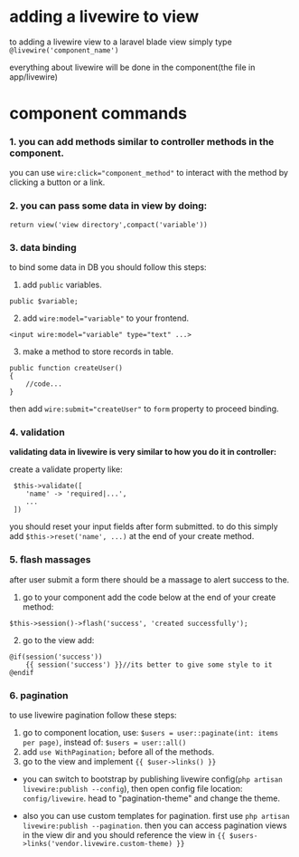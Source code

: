# adding a livewire to view
to adding a livewire view to a laravel blade view simply type ``@livewire('component_name')``

everything about livewire will be done in the component(the file in app/livewire)

# component commands
### 1. you can add methods similar to controller methods in the component.
you can use ``wire:click="component_method"`` to interact with the method by clicking a button or a link.

### 2. you can pass some data in view by doing: 
```
return view('view directory',compact('variable'))
```
### 3. data binding
to bind some data in DB you should follow this steps:
1. add ``public`` variables.
```
public $variable;
```
2. add ``wire:model="variable"`` to your frontend.
```
<input wire:model="variable" type="text" ...>
```
3. make a method to store records in table.
```
public function createUser()
{
    //code...
}
```
then add ``wire:submit="createUser"`` to ``form`` property to proceed binding.

### 4. validation

**validating data in livewire is very similar to how you do it in controller:**
 
 create a validate property like:
```
 $this->validate([
    'name' -> 'required|...',
    ...
 ])
```

you should reset your input fields after form submitted. to do this simply add `$this->reset('name', ...)` at the end of your create method.

### 5. flash massages

after user submit a form there should be a massage to alert success to the.

1. go to your component add the code below at the end of your create method:
```
$this->session()->flash('success', 'created successfully');
```
2. go to the view add:
```
@if(session('success'))
    {{ session('success') }}//its better to give some style to it
@endif
```
### 6. pagination

to use livewire pagination follow these steps:
1. go to component location, use: `$users = user::paginate(int: items per page)`, instead of: `$users = user::all()`
2. add `use WithPagination;` before all of the methods.
3. go to the view and implement `{{ $user->links() }}`

- you can switch to bootstrap by publishing livewire config(`php artisan livewire:publish --config`), then open config file location: `config/livewire`. head to "pagination-theme" and change the theme.

- also you can use custom templates for pagination. first use `php artisan livewire:publish --pagination`. then you can access pagination views in the view dir and you should reference the view in `{{ $users->links('vendor.livewire.custom-theme) }}`